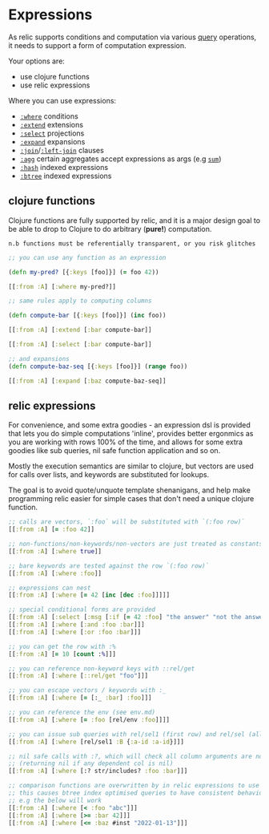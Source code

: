 # Expressions

As relic supports conditions and computation via various [query](query.md) operations, it needs to support a form of computation expression.

Your options are:

- use clojure functions
- use relic expressions

Where you can use expressions:

- [`:where`](where.md) conditions
- [`:extend`](extend.md) extensions
- [`:select`](select.md) projections
- [`:expand`](expand.md) expansions
- [`:join`](join.md)/[`:left-join`](left-join.md) clauses
- [`:agg`](agg.md) certain aggregates accept expressions as args (e.g [`sum`](sum.md))
- [`:hash`](hash.md) indexed expressions
- [`:btree`](btree.md) indexed expressions

## clojure functions

Clojure functions are fully supported by relic, and it is a major design goal to be able to drop to Clojure to do arbitrary (__pure!__) computation.

`n.b functions must be referentially transparent, or you risk glitches`

```clojure 
;; you can use any function as an expression

(defn my-pred? [{:keys [foo]}] (= foo 42))

[[:from :A] [:where my-pred?]]

;; same rules apply to computing columns

(defn compute-bar [{:keys [foo]}] (inc foo))

[[:from :A] [:extend [:bar compute-bar]]

[[:from :A] [:select [:bar compute-bar]]

;; and expansions
(defn compute-baz-seq [{:keys [foo]}] (range foo))

[[:from :A] [:expand [:baz compute-baz-seq]]
```


## relic expressions

For convenience, and some extra goodies - an expression dsl is provided that lets you do simple computations 'inline',
provides better ergonmics as you are working with rows 100% of the time, and allows for some extra goodies like sub queries, nil safe function application and so on.

Mostly the execution semantics are similar to clojure, but vectors are used for calls over lists, and keywords are substituted for lookups.

The goal is to avoid quote/unquote template shenanigans, and help make programming relic easier for simple cases that don't need a unique clojure function. 

```clojure
;; calls are vectors, `:foo` will be substituted with `(:foo row)`
[[:from :A] [= :foo 42]]

;; non-functions/non-keywords/non-vectors are just treated as constants
[[:from :A] [:where true]]

;; bare keywords are tested against the row `(:foo row)`
[[:from :A] [:where :foo]]

;; expressions can nest 
[[:from :A] [:where [= 42 [inc [dec :foo]]]]]

;; special conditional forms are provided
[[:from :A] [:select [:msg [:if [= 42 :foo] "the answer" "not the answer"]]]]
[[:from :A] [:where [:and :foo :bar]]]
[[:from :A] [:where [:or :foo :bar]]]

;; you can get the row with :%
[[:from :A] [= 10 [count :%]]]

;; you can reference non-keyword keys with ::rel/get
[[:from :A] [:where [::rel/get "foo"]]]

;; you can escape vectors / keywords with :_
[[:from :A] [:where [= [:_ :bar] :foo]]]

;; you can reference the env (see env.md)
[[:from :A] [:where [= :foo [rel/env :foo]]]]

;; you can issue sub queries with rel/sel1 (first row) and rel/sel (all rows) (see sub-queries.md)
[[:from :A] [:where [rel/sel1 :B {:a-id :a-id}]]]

;; nil safe calls with :?, which will check all column arguments are non-nil before applying the function 
;; (returning nil if any dependent col is nil)
[[:from :A] [:where [:? str/includes? :foo :bar]]]

;; comparison functions are overwritten by in relic expressions to use comparables
;; this causes btree index optimised queries to have consistent behaviour with non-indexed queries.
;; e.g the below will work
[[:from :A] [:where [< :foo "abc"]]]
[[:from :A] [:where [>= :bar 42]]]
[[:from :A] [:where [<= :baz #inst "2022-01-13"]]]

```